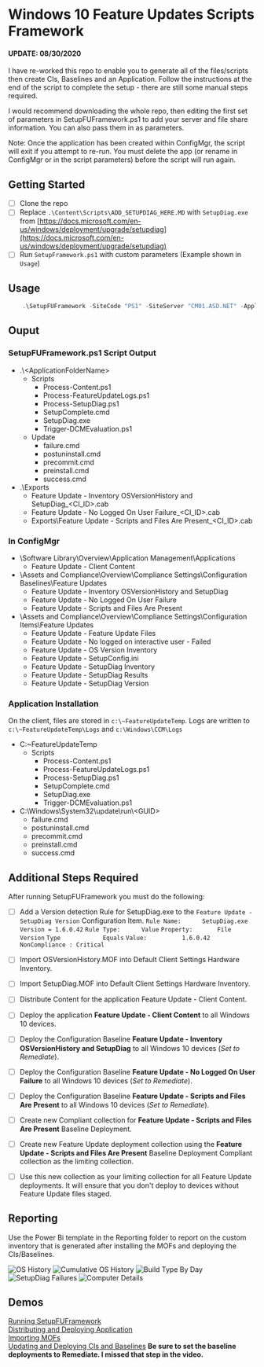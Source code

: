 # Windows 10 Feature Updates Scripts Framework

#### UPDATE: 08/30/2020
I have re-worked this repo to enable you to generate all of the files/scripts then create CIs, Baselines and an Application. Follow the instructions at the end of the script to complete the setup - there are still some manual steps required.

I would recommend downloading the whole repo, then editing the first set of parameters in SetupFUFramework.ps1 to add your server and file share information. You can also pass them in as parameters.

Note: Once the application has been created within ConfigMgr, the script will exit if you attempt to re-run. You must delete the app (or rename in ConfigMgr or in the script parameters) before the script will run again.

## Getting Started
- [ ] Clone the repo
- [ ] Replace `.\Content\Scripts\ADD_SETUPDIAG_HERE.MD` with `SetupDiag.exe` from [https://docs.microsoft.com/en-us/windows/deployment/upgrade/setupdiag](https://docs.microsoft.com/en-us/windows/deployment/upgrade/setupdiag)
- [ ] Run `SetupFramework.ps1` with custom parameters (Example shown in `Usage`)

## Usage
```Powershell
    .\SetupFUFramework -SiteCode "PS1" -SiteServer "CM01.ASD.NET" -ApplicationFolderName "FUApplication" -ApplicationSourceRoot "\\CM01.ASD.NET\Media\$($ApplicationFolderName)" -NetworkLogPath "\\CM01.ASD.NET\FeatureUpdateLogs"
```

## Ouput
### SetupFUFramework.ps1 Script Output
* .\\\<ApplicationFolderName>
  * Scripts
    * Process-Content.ps1
    * Process-FeatureUpdateLogs.ps1
    * Process-SetupDiag.ps1
    * SetupComplete.cmd
    * SetupDiag.exe
    * Trigger-DCMEvaluation.ps1
  * Update
    * failure.cmd
    * postuninstall.cmd
    * precommit.cmd
    * preinstall.cmd
    * success.cmd
* .\Exports
  * Feature Update - Inventory OSVersionHistory and SetupDiag_<CI_ID>.cab
  * Feature Update - No Logged On User Failure_<CI_ID>.cab
  * Exports\Feature Update - Scripts and Files Are Present_<CI_ID>.cab

### In ConfigMgr
* \Software Library\Overview\Application Management\Applications
  * Feature Update - Client Content
* \Assets and Compliance\Overview\Compliance Settings\Configuration Baselines\Feature Updates
  * Feature Update - Inventory OSVersionHistory and SetupDiag
  * Feature Update - No Logged On User Failure
  * Feature Update - Scripts and Files Are Present
* \Assets and Compliance\Overview\Compliance Settings\Configuration Items\Feature Updates
  * Feature Update - Feature Update Files
  * Feature Update - No logged on interactive user - Failed
  * Feature Update - OS Version Inventory
  * Feature Update - SetupConfig.ini
  * Feature Update - SetupDiag Inventory
  * Feature Update - SetupDiag Results
  * Feature Update - SetupDiag Version

### Application Installation
On the client, files are stored in `c:\~FeatureUpdateTemp`.
Logs are written to `c:\~FeatureUpdateTemp\Logs` and `c:\Windows\CCM\Logs`
* C:\~FeatureUpdateTemp
  * Scripts
    * Process-Content.ps1
    * Process-FeatureUpdateLogs.ps1
    * Process-SetupDiag.ps1
    * SetupComplete.cmd
    * SetupDiag.exe
    * Trigger-DCMEvaluation.ps1
* C:\Windows\System32\update\run\\\<GUID>
    * failure.cmd
    * postuninstall.cmd
    * precommit.cmd
    * preinstall.cmd
    * success.cmd

## Additional Steps Required

After running SetupFUFramework you must do the following:

- [ ] Add a Version detection Rule for SetupDiag.exe to the `Feature Update - SetupDiag Version` Configuration Item.
`Rule Name:      SetupDiag.exe Version = 1.6.0.42`
`Rule Type:      Value`
`Property:       File Version`
`Type            Equals`
`Value:          1.6.0.42`
`NonCompliance : Critical`

- [ ] Import OSVersionHistory.MOF into Default Client Settings Hardware Inventory.
- [ ] Import SetupDiag.MOF into Default Client Settings Hardware Inventory.
- [ ] Distribute Content for the application Feature Update - Client Content.
- [ ] Deploy the application **Feature Update - Client Content** to all Windows 10 devices.
- [ ] Deploy the Configuration Baseline **Feature Update - Inventory OSVersionHistory and SetupDiag** to all Windows 10 devices (_Set to Remediate_).
- [ ] Deploy the Configuration Baseline **Feature Update - No Logged On User Failure** to all Windows 10 devices (_Set to Remediate_).
- [ ] Deploy the Configuration Baseline **Feature Update - Scripts and Files Are Present** to all Windows 10 devices (_Set to Remediate_).
- [ ] Create new Compliant collection for **Feature Update - Scripts and Files Are Present** Baseline Deployment.
- [ ] Create new Feature Update deployment collection using the **Feature Update - Scripts and Files Are Present** Baseline Deployment Compliant collection as the limiting collection.
- [ ] Use this new collection as your limiting collection for all Feature Update deployments. It will ensure that you don't deploy to devices without Feature Update files staged.

## Reporting
Use the Power Bi template in the Reporting folder to report on the custom inventory that is generated after installing the MOFs and deploying the CIs/Baselines.

![OS History](https://raw.githubusercontent.com/AdamGrossTX/Windows10FeatureUpdates/master/Images/PowerBI%20Screenshot-OSHistory.jpg)
![Cumulative OS History](https://raw.githubusercontent.com/AdamGrossTX/Windows10FeatureUpdates/master/Images/PowerBI%20Screenshot-CumulativeOSHistory.jpg)
![Build Type By Day](https://raw.githubusercontent.com/AdamGrossTX/Windows10FeatureUpdates/master/Images/PowerBI%20Screenshot-BuildTypeByDay.jpg)
![SetupDiag Failures](https://raw.githubusercontent.com/AdamGrossTX/Windows10FeatureUpdates/master/Images/PowerBI%20Screenshot-SetupDiagFailures.jpg)
![Computer Details](https://raw.githubusercontent.com/AdamGrossTX/Windows10FeatureUpdates/master/Images/PowerBI%20Screenshot-ComputerDetails.jpg)




## Demos

[Running SetupFUFramework](https://youtu.be/8g3M_ekYvQg)  
[Distributing and Deploying Application](https://youtu.be/9O2SJ4MOmDU)  
[Importing MOFs](https://youtu.be/NlkJBNI8AHw)  
[Updating and Deploying CIs and Baselines](https://youtu.be/sq74eyeNX1E) **Be sure to set the baseline deployments to Remediate. I missed that step in the video.**
